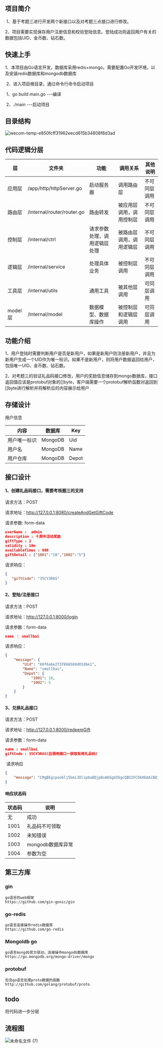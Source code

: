 ## 项目简介

​	1、基于考题三进行开发两个新接口以及对考题三点接口进行修改。

​	2、项目需要实现保存用户注册信息和校验登陆信息。登陆成功则返回用户有关的数据包括UID、金币数、钻石数。

## 快速上手

​	1、本项目由Go语言开发，数据库采用redis+mongo。需要配置Go开发环境，以及安装redis数据库和mongodb数据库

​	2、进入项目根目录，通过命令行命令启动项目

​			1、go build main.go		---编译

​			2、./main 						  ---启动项目

## 目录结构

![wecom-temp-e850fcff31962eecd615b34808f8d3ad](/var/folders/yh/qxwd_mm96jd6l4_hbk8q_cmr0000gp/T/com.tencent.WeWorkMac/wecom-temp-e850fcff31962eecd615b34808f8d3ad.png)

## 代码逻辑分层

| 层      | 文件夹                     | 功能                         | 调用关系                 | 其他说明     |
| ------- | -------------------------- | ---------------------------- | ------------------------ | ------------ |
| 应用层  | /app/http/httpServer.go    | 启动服务器                   | 调用路由层               | 不可同层调用 |
| 路由层  | /internal/router/router.go | 路由转发                     | 被应用层调用，调用控制层 | 不可同层调用 |
| 控制层  | /internal/ctrl             | 请求参数处理，调用逻辑层处理 | 被路由层调用，调用逻辑层 | 不可同层调用 |
| 逻辑层  | /internal/service          | 处理具体业务                 | 被控制层调用             | 不可同层调用 |
| 工具层  | /internal/utils            | 通用工具                     | 被其他层调用             | 可同层调用   |
| model层 | /internal/model            | 数据模型、数据库操作         | 被控制层和逻辑层调用     | 可同层调用   |



## 功能介绍

​	1、用户登陆时需要判断用户是否是新用户，如果是新用户则注册新用户，并且为新用户生成一个UID作为唯一标识。如果不是新用户，则将用户数据返回给用户，包括唯一UID、金币数、钻石数。	

​	2、对考题三的验证礼品码接口修改，用户的奖励信息储存到mongo数据库，接口返回值应该是protobuf对象的[]byte，客户端需要一个protobuf解析函数对返回到[]byte进行解析并将解析后的内容展示给用户

## 存储设计

用户信息

| 内容         | 数据库  | Key   |
| ------------ | ------- | ----- |
| 用户唯一标识 | MongoDB | Uid   |
| 用户名       | MongoDB | Name  |
| 用户仓库     | MongoDB | Depot |

## 接口设计

#### 1、创建礼品码接口，需要考核题三的支持

请求方法：POST

请求地址：http://127.0.0.1:8080/createAndGetGiftCode

请求参数: form-data

```json
userName :	admin
description : 十周年活动奖励
giftType : 2
validity : 10m
availableTimes : 800
giftDetail : {"1001":"10","1002":"5"}
```

请求响应：

```json
{
   "giftCode": "35CY3RAS"
}
```

#### 2、登陆/注册接口

请求方法：POST

请求地址：http://127.0.0.1:8000/login

请求参数：form-data

```json
name ： smallbai
```

请求响应：

```json
{
    "message": {
        "Uid": "60f6a6e273f8665b9d01dbe1",
        "Name": "smallbai",
        "Depot": {
            "1001": 10,
            "1002": 5
        }
    }
}
```

#### 3、兑换礼品接口

请求方法：POST

请求地址：http://127.0.0.1:8000/redeemGift

请求参数：form-data

```json
name : smallbai
giftCode : 35CY3RAS(应调用接口一获取有效礼品码)
```

​	请求响应

```json
{
    "message": "CMgBEgzpooblj5bmiJDlip8aBQjpBxAKGgUI6gcQBSIFCOkHEAAiBQjqBxAAKgUI6QcQCioFCOoHEAUyDOaJqeWxleWtl+autQ=="
}
```

#### 响应状态码

| 状态码 | 说明              |
| ------ | ----------------- |
| 无     | 成功              |
| 1001   | 礼品码不可领取    |
| 1002   | 未知错误          |
| 1003   | mongodb数据库异常 |
| 1004   | 参数为空          |

## 第三方库

### gin

```
go语言的web框架
https://github.com/gin-gonic/gin
```

### go-redis

```
go语言连接操作redis数据库
https://github.com/go-redis
```

### Mongoldb go

```
go语言mongdb官方驱动，连接操作mongodb数据库
https://go.mongodb.org/mongo-driver/mongo
```

### protobuf

```
包含go语言处理proto数据的函数
http://github.com/golang/protobuf/proto
```

## 

## todo

将代码进一步分层

## 流程图

![未命名文件 (7)](https://user-images.githubusercontent.com/86946999/125749011-89938e98-5f72-442f-997b-41d4bf19f8db.jpg)
